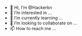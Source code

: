 - 👋 Hi, I’m @Hackerkn
- 👀 I’m interested in ...
- 🌱 I’m currently learning ...
- 💞️ I’m looking to collaborate on ...
- 📫 How to reach me ...

<!---
Hackerkn/Hackerkn is a ✨ special ✨ repository because its `README.md` (this file) appears on your GitHub profile.
You can click the Preview link to take a look at your changes.
--->
